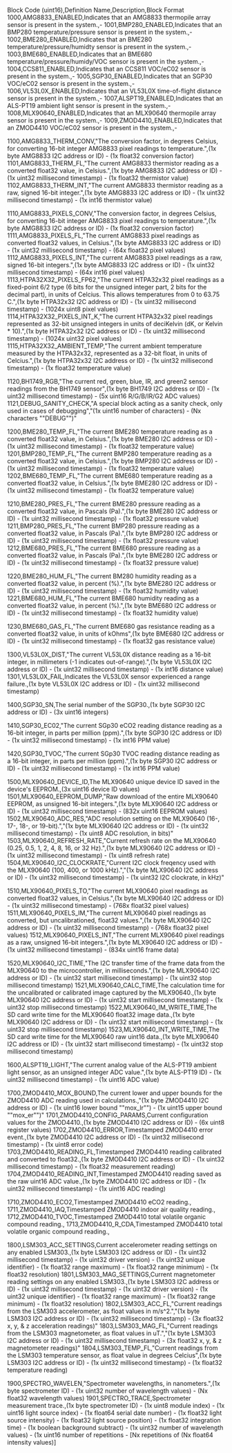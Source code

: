 Block Code (uint16),Definition Name,Description,Block Format
1000,AMG8833_ENABLED,Indicates that an AMG8833 thermopile array sensor is present in the system.,-
1001,BMP280_ENABLED,Indicates that an BMP280 temperature/pressure sensor is present in the system.,-
1002,BME280_ENABLED,Indicates that an BME280 temperature/pressure/humidty sensor is present in the system.,-
1003,BME680_ENABLED,Indicates that an BME680 temperature/pressure/humidy/VOC sensor is present in the system.,-
1004,CCS811_ENABLED,Indicates that an CCS811 VOC/eC02 sensor is present in the system.,-
1005,SGP30_ENABLED,Indicates that an SGP30 VOC/eC02 sensor is present in the system.,-
1006,VL53L0X_ENABLED,Indicates that an VL53L0X time-of-flight distance sensor is present in the system.,-
1007,ALSPT19_ENABLED,Indicates that an ALS-PT19 ambient light sensor is present in the system.,-
1008,MLX90640_ENABLED,Indicates that an MLX90640 thermopile array sensor is present in the system.,-
1009,ZMOD4410_ENABLED,Indicates that an ZMOD4410 VOC/eC02 sensor is present in the system.,-

1100,AMG8833_THERM_CONV,"The conversion factor, in degrees Celsius, for converting 16-bit integer AMG8833 pixel readings to temperature.",(1x byte AMG8833 I2C address or ID) - (1x float32 conversion factor)
1101,AMG8833_THERM_FL,"The current AMG8833 thermistor reading as a converted float32 value, in Celsius.",(1x byte AMG8833 I2C address or ID) - (1x uint32 millisecond timestamp) - (1x float32 thermistor value)
1102,AMG8833_THERM_INT,"The current AMG8833 thermistor reading as a raw, signed 16-bit integer.",(1x byte AMG8833 I2C address or ID) - (1x uint32 millisecond timestamp) - (1x int16 thermistor value)

1110,AMG8833_PIXELS_CONV,"The conversion factor, in degrees Celsius, for converting 16-bit integer AMG8833 pixel readings to temperature.",(1x byte AMG8833 I2C address or ID) - (1x float32 conversion factor)
1111,AMG8833_PIXELS_FL,"The current AMG8833 pixel readings as converted float32 values, in Celsius.",(1x byte AMG8833 I2C address or ID) - (1x uint32 millisecond timestamp) - (64x float32 pixel values)
1112,AMG8833_PIXELS_INT,"The current AMG8833 pixel readings as a raw, signed 16-bit integers.",(1x byte AMG8833 I2C address or ID) - (1x uint32 millisecond timestamp) - (64x int16 pixel values)
1113,HTPA32X32_PIXELS_FP62,"The current HTPA32x32 pixel readings as a fixed-point 6/2 type (6 bits for the unsigned integer part, 2 bits for the decimal part), in units of Celcius. This allows temperatures from 0 to 63.75 C.",(1x byte HTPA32x32 I2C address or ID) - (1x uint32 millisecond timestamp) - (1024x uint8 pixel values)
1114,HTPA32X32_PIXELS_INT_K,"The current HTPA32x32 pixel readings represented as 32-bit unsigned integers in units of deciKelvin (dK, or Kelvin * 10).",(1x byte HTPA32x32 I2C address or ID) - (1x uint32 millisecond timestamp) - (1024x uint32 pixel values)
1115,HTPA32X32_AMBIENT_TEMP,"The current ambient temperature measured by the HTPA32x32, represented as a 32-bit float, in units of Celcius.",(1x byte HTPA32x32 I2C address or ID) - (1x uint32 millisecond timestamp) - (1x float32 temperature value)

1120,BH1749_RGB,"The current red, green, blue, IR, and green2 sensor readings from the BH1749 sensor",(1x byte BH1749 I2C address or ID) - (1x uint32 millisecond timestamp) - (5x uint16 R/G/B/IR/G2 ADC values)
1121,DEBUG_SANITY_CHECK,"A special block acting as a sanity check, only used in cases of debugging","(1x uint16 number of characters) - (Nx characters ""DEBUG"")"

1200,BME280_TEMP_FL,"The current BME280 temperature reading as a converted float32 value, in Celsius.",(1x byte BME280 I2C address or ID) - (1x uint32 millisecond timestamp) - (1x float32 temperature value)
1201,BMP280_TEMP_FL,"The current BMP280 temperature reading as a converted float32 value, in Celsius.",(1x byte BMP280 I2C address or ID) - (1x uint32 millisecond timestamp) - (1x float32 temperature value)
1202,BME680_TEMP_FL,"The current BME680 temperature reading as a converted float32 value, in Celsius.",(1x byte BME280 I2C address or ID) - (1x uint32 millisecond timestamp) - (1x float32 temperature value)

1210,BME280_PRES_FL,"The current BME280 pressure reading as a converted float32 value, in Pascals (Pa).",(1x byte BME280 I2C address or ID) - (1x uint32 millisecond timestamp) - (1x float32 pressure value)
1211,BMP280_PRES_FL,"The current BMP280 pressure reading as a converted float32 value, in Pascals (Pa).",(1x byte BMP280 I2C address or ID) - (1x uint32 millisecond timestamp) - (1x float32 pressure value)
1212,BME680_PRES_FL,"The current BME680 pressure reading as a converted float32 value, in Pascals (Pa).",(1x byte BME280 I2C address or ID) - (1x uint32 millisecond timestamp) - (1x float32 pressure value)

1220,BME280_HUM_FL,"The current BM280 humidity reading as a converted float32 value, in percent (%).",(1x byte BME280 I2C address or ID) - (1x uint32 millisecond timestamp) - (1x float32 humidity value)
1221,BME680_HUM_FL,"The current BME680 humidity reading as a converted float32 value, in percent (%).",(1x byte BME680 I2C address or ID) - (1x uint32 millisecond timestamp) - (1x float32 humidity value)

1230,BME680_GAS_FL,"The current BME680 gas resistance reading as a converted float32 value, in units of kOhms",(1x byte BME680 I2C address or ID) - (1x uint32 millisecond timestamp) - (1x float32 gas resistance value)

1300,VL53L0X_DIST,"The current VL53L0X distance reading as a 16-bit integer, in millimeters (-1 indicates out-of-range).",(1x byte VL53L0X I2C address or ID) - (1x uint32 millisecond timestamp) - (1x int16 distance value)
1301,VL53L0X_FAIL,Indicates the VL53L0X sensor experienced a range failure.,(1x byte VL53L0X I2C address or ID) - (1x uint32 millisecond timestamp)

1400,SGP30_SN,The serial number of the SGP30.,(1x byte SGP30 I2C address or ID) - (3x uint16 integers)

1410,SGP30_EC02,"The current SGp30 eCO2 reading distance reading as a 16-bit integer, in parts per million (ppm).",(1x byte SGP30 I2C address or ID) - (1x uint32 millisecond timestamp) - (1x int16 PPM value)

1420,SGP30_TVOC,"The current SGp30 TVOC reading distance reading as a 16-bit integer, in parts per million (ppm).",(1x byte SGP30 I2C address or ID) - (1x uint32 millisecond timestamp) - (1x int16 PPM value)

1500,MLX90640_DEVICE_ID,The MLX90640 unique device ID saved in the device's EEPROM.,(3x uint16 device ID values)
1501,MLX90640_EEPROM_DUMP,"Raw download of the entire MLX90640 EEPROM, as unsigned 16-bit integers.",(1x byte MLX90640 I2C address or ID) - (1x uint32 millisecond timestamp) - (832x uint16 EEPROM values)
1502,MLX90640_ADC_RES,"ADC resolution setting on the MLX90640 (16-, 17-, 18-, or 19-bit).","(1x byte MLX90640 I2C address or ID) - (1x uint32 millisecond timestamp) - (1x uint8 ADC resolution, in bits)"
1503,MLX90640_REFRESH_RATE,"Current refresh rate on the MLX90640 (0.25, 0.5, 1, 2, 4, 8, 16, or 32 Hz).",(1x byte MLX90640 I2C address or ID) - (1x uint32 millisecond timestamp) - (1x uint8 refresh rate)
1504,MLX90640_I2C_CLOCKRATE,"Current I2C clock freqency used with the MLX90640 (100, 400, or 1000 kHz).","(1x byte MLX90640 I2C address or ID) - (1x uint32 millisecond timestamp) - (1x uint32 I2C clockrate, in kHz)"

1510,MLX90640_PIXELS_TO,"The current MLX90640 pixel readings as converted float32 values, in Celsius.",(1x byte MLX90640 I2C address or ID) - (1x uint32 millisecond timestamp) - (768x float32 pixel values)
1511,MLX90640_PIXELS_IM,"The current MLX90640 pixel readings as converted, but uncalibrationed, float32 values.",(1x byte MLX90640 I2C address or ID) - (1x uint32 millisecond timestamp) - (768x float32 pixel values)
1512,MLX90640_PIXELS_INT,"The current MLX90640 pixel readings as a raw, unsigned 16-bit integers.",(1x byte MLX90640 I2C address or ID) - (1x uint32 millisecond timestamp) - (834x uint16 frame data)

1520,MLX90640_I2C_TIME,"The I2C transfer time of the frame data from the MLX90640 to the microcontroller, in milliseconds.",(1x byte MLX90640 I2C address or ID) - (1x uint32 start millisecond timestamp) - (1x uint32 stop millisecond timestamp)
1521,MLX90640_CALC_TIME,The calculation time for the uncalibrated or calibrated image captured by the MLX90640.,(1x byte MLX90640 I2C address or ID) - (1x uint32 start millisecond timestamp) - (1x uint32 stop millisecond timestamp)
1522,MLX90640_IM_WRITE_TIME,The SD card write time for the MLX90640 float32 image data.,(1x byte MLX90640 I2C address or ID) - (1x uint32 start millisecond timestamp) - (1x uint32 stop millisecond timestamp)
1523,MLX90640_INT_WRITE_TIME,The SD card write time for the MLX90640 raw uint16 data.,(1x byte MLX90640 I2C address or ID) - (1x uint32 start millisecond timestamp) - (1x uint32 stop millisecond timestamp)

1600,ALSPT19_LIGHT,"The current analog value of the ALS-PT19 ambient light sensor, as an unsigned integer ADC value.",(1x byte ALS-PT19 ID) - (1x uint32 millisecond timestamp) - (1x uint16 ADC value)

1700,ZMOD4410_MOX_BOUND,The current lower and upper bounds for the ZMOD4410 ADC reading used in calculations.,"(1x byte ZMOD4410 I2C address or ID) - (1x uint16 lower bound ""mox_lr"") - (1x uint15 upper bound ""mox_er"")"
1701,ZMOD4410_CONFIG_PARAMS,Current configuration values for the ZMOD4410.,(1x byte ZMOD4410 I2C address or ID) - (6x uint8 register values)
1702,ZMOD4410_ERROR,Timestamped ZMOD4410 error event.,(1x byte ZMOD4410 I2C address or ID) - (1x uint32 millisecond timestamp) - (1x uint8 error code)
1703,ZMOD4410_READING_FL,Timestamped ZMOD4410 reading calibrated and converted to float32.,(1x byte ZMOD4410 I2C address or ID) - (1x uint32 millisecond timestamp) - (1x float32 measurement reading)
1704,ZMOD4410_READING_INT,Timestamped ZMOD4410 reading saved as the raw uint16 ADC value.,(1x byte ZMOD4410 I2C address or ID) - (1x uint32 millisecond timestamp) - (1x uint16 ADC reading)

1710,ZMOD4410_ECO2,Timestamped ZMOD4410 eCO2 reading.,
1711,ZMOD4410_IAQ,Timestamped ZMOD4410 indoor air quality reading.,
1712,ZMOD4410_TVOC,Timestamped ZMOD4410 total volatile organic compound reading.,
1713,ZMOD4410_R_CDA,Timestamped ZMOD4410 total volatile organic compound reading.,

1800,LSM303_ACC_SETTINGS,Current accelerometer reading settings on any enabled LSM303.,(1x byte LSM303 I2C address or ID) - (1x uint32 millisecond timestamp) - (1x uint32 driver version) - (1x uint32 unique identifier) - (1x float32 range maximum) - (1x float32 range minimum) - (1x float32 resolution)
1801,LSM303_MAG_SETTINGS,Current magnetometer reading settings on any enabled LSM303.,(1x byte LSM303 I2C address or ID) - (1x uint32 millisecond timestamp) - (1x uint32 driver version) - (1x uint32 unique identifier) - (1x float32 range maximum) - (1x float32 range minimum) - (1x float32 resolution)
1802,LSM303_ACC_FL,"Current readings from the LSM303 accelerometer, as float values in m/s^2.","(1x byte LSM303 I2C address or ID) - (1x uint32 millisecond timestamp) - (3x float32 x, y, & z acceleration readings)"
1803,LSM303_MAG_FL,"Current readings from the LSM303 magnetometer, as float values in uT.","(1x byte LSM303 I2C address or ID) - (1x uint32 millisecond timestamp) - (3x float32 x, y, & z magnetometer readings)"
1804,LSM303_TEMP_FL,"Current readings from the LSM303 temperature sensor, as float value in degrees Celcius",(1x byte LSM303 I2C address or ID) - (1x uint32 millisecond timestamp) - (1x float32 temperature reading)

1900,SPECTRO_WAVELEN,"Spectrometer wavelengths, in nanometers.",(1x byte spectrometer ID) - (1x uint32 number of wavelength values) - (Nx float32 wavelength values)
1901,SPECTRO_TRACE,Spectrometer measurement trace.,(1x byte spectrometer ID) - (1x uint8 module index) - (1x uint16 light source index) - (1x float64 serial date number) - (1x float32 light source intensity) - (1x float32 light source position) - (1x float32 integration time) - (1x boolean background subtract) - (1x uint32 number of wavelength values) - (1x uint16 number of repetitions - [Nx repetitions of (Nx float64 intensity values)]
